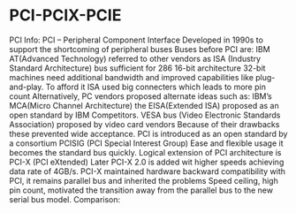 # PCI-PCIX-PCIE
PCI Info:
PCI – Peripheral Component Interface
Developed in 1990s to support the shortcoming of peripheral buses
Buses before PCI are:
    IBM AT(Advanced Technology) referred to other vendors as ISA (Industry Standard Architecture) bus sufficient for 286 16-bit architecture
    32-bit machines need additional bandwidth and improved capabilities like plug-and-play.
To afford it ISA used big connecters which leads to more pin count
Alternatively, PC vendors proposed alternate ideas such as:
    IBM’s MCA(Micro Channel Architecture) the EISA(Extended ISA) proposed as an open standard by IBM Competitors.
    VESA bus (Video Electronic Standards Association) proposed by video card vendors
        Because of their drawbacks these prevented wide acceptance.
PCI is introduced as an open standard by a consortium PCISIG (PCI Special Interest Group)
Ease and flexible usage it becomes the standard bus quickly.
Logical extension of PCI architecture is PCI-X (PCI eXtended)
Later PCI-X 2.0 is added wit higher speeds achieving data rate of 4GB/s.
PCI-X maintained hardware backward compatibility with PCI, it remains parallel bus and inherited the problems
Speed ceiling, high pin count, motivated the transition away from the parallel bus to the new serial bus model.
Comparison:

